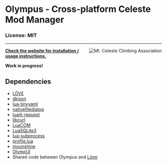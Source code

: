 # Olympus - Cross-platform Celeste Mod Manager

### License: MIT

----

<a href="https://discord.gg/6qjaePQ"><img align="right" alt="Mt. Celeste Climbing Association" src="https://discordapp.com/api/guilds/403698615446536203/embed.png?style=banner2" /></a>

[**Check the website for installation / usage instructions.**](https://everestapi.github.io/)

**Work in progress!**

## Dependencies
- [LÖVE](https://love2d.org/)
- [dkjson](https://github.com/LuaDist/dkjson)
- [lua-tinyyaml](https://github.com/peposso/lua-tinyyaml)
- [nativefiledialog](https://github.com/Vexatos/nativefiledialog/tree/master/lua)
- [luajit-request](https://github.com/LPGhatguy/luajit-request)
- [libcurl](https://curl.haxx.se/libcurl/)
- [LuaCOM](https://github.com/davidm/luacom)
- [LuaSQLite3](http://lua.sqlite.org/index.cgi/home)
- [lua-subprocess](https://github.com/0x0ade/lua-subprocess)
- [profile.lua](https://bitbucket.org/itraykov/profile.lua/src/master/)
- [moonshine](https://github.com/vrld/moonshine)
- [OlympUI](https://github.com/EverestAPI/OlympUI)
- Shared code between Olympus and [Lönn](https://github.com/CelestialCartographers/Loenn)

